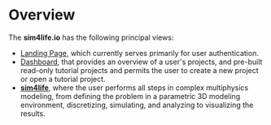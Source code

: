 # Overview

The **sim4life.io** has the following principal views:
* [Landing Page](/docs/overview/landing_page.md), which currently serves primarily for user authentication.
* [Dashboard](/docs/overview/dashboard/dashboard.md), that provides an overview of a user's projects, and pre-built read-only tutorial projects and permits the user to create a new project or open a tutorial project.
* [**sim4life**](/docs/overview/sim4life.md), where the user performs all steps in complex multiphysics modeling, from defining the problem in a parametric 3D modeling environment, discretizing, simulating, and analyzing to visualizing the results.
